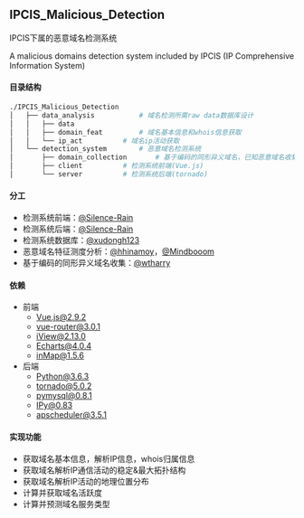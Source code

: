 ## IPCIS_Malicious_Detection

 IPCIS下属的恶意域名检测系统

A malicious domains detection system included by IPCIS (IP Comprehensive Information System)

#### 目录结构

```sh
./IPCIS_Malicious_Detection
│   ├── data_analysis			# 域名检测所需raw data数据库设计
│   │   ├── data
│   │   ├── domain_feat			# 域名基本信息和whois信息获取
│   │   └── ip_act			# 域名ip活动获取
│   └── detection_system		# 恶意域名检测系统
│       ├── domain_collection		# 基于编码的同形异义域名，已知恶意域名收集
│       ├── client			# 检测系统前端(Vue.js)
│       └── server			# 检测系统后端(tornado)
```

#### 分工

- 检测系统前端：[@Silence-Rain](https://github.com/Silence-Rain)
- 检测系统后端：[@Silence-Rain](https://github.com/Silence-Rain)
- 检测系统数据库：[@xudongh123](https://github.com/xudongh123)
- 恶意域名特征测度分析：[@hhinamoy](https://github.com/hhinamoy)，[@Mindbooom](https://github.com/Mindbooom)
- 基于编码的同形异义域名收集：[@wtharry](https://github.com/wtharry)

#### 依赖

- 前端
  - Vue.js@2.9.2
  - vue-router@3.0.1
  - iView@2.13.0
  - Echarts@4.0.4
  - inMap@1.5.6
- 后端
  - Python@3.6.3
  - tornado@5.0.2
  - pymysql@0.8.1
  - IPy@0.83
  - apscheduler@3.5.1

#### 实现功能

- 获取域名基本信息，解析IP信息，whois归属信息
- 获取域名解析IP通信活动的稳定&最大拓扑结构
- 获取域名解析IP活动的地理位置分布
- 计算并获取域名活跃度
- 计算并预测域名服务类型

